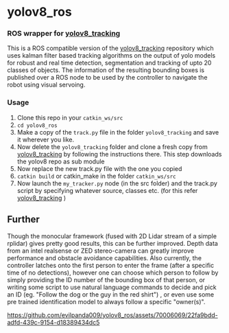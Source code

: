 # yolov8_ros

### ROS wrapper for [yolov8_tracking](https://github.com/mikel-brostrom/yolov8_tracking)

This is a ROS compatible version of the [yolov8_tracking](https://github.com/mikel-brostrom/yolov8_tracking) repository which uses kalman filter based tracking algorithms on the output of yolo models for robust and real time detection, segmentation and tracking of upto 20 classes of objects. The information of the resulting bounding boxes is published over a ROS node to be used by the controller to navigate the robot using visual servoing. 
### Usage  
1. Clone this repo in your `catkin_ws/src`
2. `cd yolov8_ros`
3. Make a copy of the `track.py` file in the folder `yolov8_tracking` and save it wherever you like.
4. Now delete the `yolov8_tracking` folder and clone a fresh copy from [yolov8_tracking](https://github.com/mikel-brostrom/yolov8_tracking) by following the instructions there. This step downloads the yolov8 repo as sub module
5. Now replace the new track.py file with the one you copied
6. `catkin build` or catkin_make in the folder `catkin_ws/src`
7. Now launch the `my_tracker.py` node (in the src folder) and the track.py script by specifying whatever source, classes etc. (for this refer [yolov8_tracking](https://github.com/mikel-brostrom/yolov8_tracking) )

## Further  

Though the monocular framework (fused with 2D Lidar stream of a simple rplidar) gives pretty good results, this can be further improved. Depth data from an intel realsense or ZED stereo-camera can greatly improve performance and obstacle avoidance capabilities. Also currently, the controller latches onto the first person to enter the frame (after a specific time of no detections), however one can choose which person to follow by simply providing the ID number of the bounding box of that person, or writing some script to use natural language commands to decide and pick an ID (eg. "Follow the dog or the guy in the red shirt") , or even use some pre trained identification model to always follow a specific "owner(s)".

https://github.com/evilpanda009/yolov8_ros/assets/70006069/22fa9bdd-adfd-439c-9154-d18389434dc5

